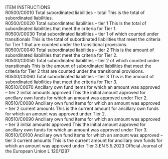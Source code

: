  
ITEM  INSTRUCTIONS  
R0500/C0010  Total subordinated liabilities – 
total  This is the total of subordinated liabilities.  
R0500/C0020  Total subordinated liabilities – 
tier 1  This is the total of subordinated liabilities that meet the criteria for Tier 1.  
R0500/C0030  Total subordinated liabilities – 
tier 1 of which counted under 
transitionals  This is the total of subordinated liabilities that meet the criteria for Tier 1 that are 
counted under the transitional provisions.  
R0500/C0040  Total subordinated liabilities – 
tier 2  This is the amount of subordinated liabilities that meet the criteria for Tier 2.  
R0500/C0050  Total subordinated liabilities – 
tier 2 of which counted under 
transitionals  This is the amount of subordinated liabilities that meet the criteria for Tier 2 that 
are counted under the transitional provisions.  
R0500/C0060  Total subordinated liabilities – 
tier 3  This is the amount of subordinated liabilities that meet the criteria for Tier 3.  
R0510/C0070  Ancillary own fund items for 
which an amount was 
approved – tier 2 initial 
amounts approved  This the initial amount approved for ancillary own funds for which an amount 
was approved under Tier 2.  
R0510/C0080  Ancillary own fund items for 
which an amount was 
approved – tier 2 current 
amounts  This is the current amount for ancillary own funds for which an amount was 
approved under Tier 2.  
R0510/C0090  Ancillary own fund items for 
which an amount was 
approved – tier 3 initial 
amounts approved  This the initial amount approved for ancillary own funds for which an amount 
was approved under Tier 3.  
R0510/C0100  Ancillary own fund items for 
which an amount was 
approved – tier 3 current 
amounts  This is the current amount for ancillary own funds for which an amount was 
approved under Tier 3.EN  5.5.2023 Official Journal of the European Union L 120/1297
